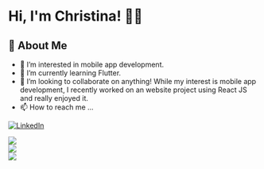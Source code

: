 

# Hi, I'm Christina! 👋🏾

## 🚀  About Me

- 👀 I’m interested in mobile app development.
- 🌱 I’m currently learning Flutter.
- 💞️ I’m looking to collaborate on anything! While my interest is mobile app development, I recently worked on an website project using React JS and really enjoyed it.
- 📫 How to reach me ...
  
<a href="google.com"><img alt="LinkedIn" src="https://img.shields.io/badge/linkedin%20-%230077B5.svg?&style=for-the-badge&logo=linkedin&logoColor=white"/></a>


<a href="https://github.com/roxiomontes">
  <img align="center" src="https://github-readme-streak-stats.herokuapp.com/?user=roxiomontes&theme=material-palenight" />
</a><br>
<a href="https://github.com/roxiomontes">
  <img align="center" src="https://github-readme-stats.vercel.app/api?username=roxiomontes&show_icons=true&theme=material-palenight" />
</a><br>
<a href="https://github.com/roxiomontes">
  <img align="center" src="https://github-readme-stats.vercel.app/api/top-langs/?username=roxiomontes&layout=compact&theme=material-palenight" />
</a><br>


<!---
Christina-CS-Foothill/Christina-CS-Foothill is a ✨ special ✨ repository because its `README.md` (this file) appears on your GitHub profile.
You can click the Preview link to take a look at your changes.
--->
